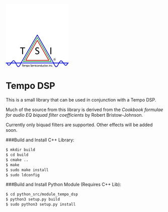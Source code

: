 
![Tempo Logo](https://github.com/Tempo-Semiconductor/tempo_dsp/blob/master/res/tempo.png)

# Tempo DSP

This is a small library that can be used in conjunction with a Tempo DSP.

Much of the source from this library is derived from the *Cookbook formulae for
audio EQ biquad filter coefficients* by Robert Bristow-Johnson.

Currently only biquad filters are supported. Other effects will be added soon.

###Build and Install C++ Library:

    $ mkdir build
    $ cd build
    $ cmake ..
    $ make
    $ sudo make install
    $ sudo ldconfig

###Build and Install Python Module (Requires C++ Lib):

    $ cd python_src/module_tempo_dsp
    $ python3 setup.py build
    $ sudo python3 setup.py install
